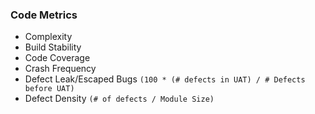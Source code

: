### Code Metrics

- Complexity
- Build Stability
- Code Coverage
- Crash Frequency
- Defect Leak/Escaped Bugs `(100 * (# defects in UAT) / # Defects before UAT)`
- Defect Density `(# of defects / Module Size)`

